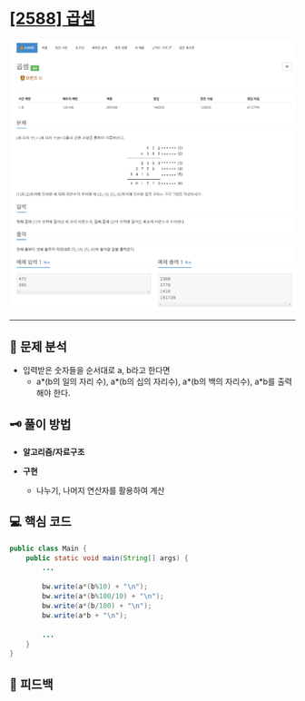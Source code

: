 # [[2588] 곱셈](https://www.acmicpc.net/problem/2588)

![1.png](img%2F1.png)

***

## 📃 문제 분석

- 입력받은 숫자들을 순서대로 a, b라고 한다면
  - a*(b의 일의 자리 수), a*(b의 십의 자리수), a*(b의 백의 자리수), a*b를 출력해야 한다.

## 🗝️ 풀이 방법

- **알고리즘/자료구조**

- **구현**
  - 나누기, 나머지 연산자를 활용하여 계산


## 💻 핵심 코드

```java
public class Main {
    public static void main(String[] args) {
        ...
        
        bw.write(a*(b%10) + "\n");
        bw.write(a*(b%100/10) + "\n");
        bw.write(a*(b/100) + "\n");
        bw.write(a*b + "\n");
        
        ...
    }
}
```

## 📌 피드백

